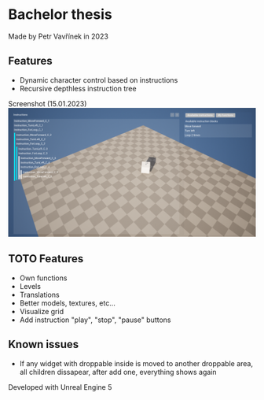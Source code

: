 # Bachelor thesis

Made by Petr Vavřínek in 2023

## Features
- Dynamic character control based on instructions
- Recursive depthless instruction tree

Screenshot (15.01.2023)
![Instruction tree](./Assets/screenshot.png)

## TOTO Features
- Own functions
- Levels
- Translations
- Better models, textures, etc...
- Visualize grid
- Add instruction "play", "stop", "pause" buttons

## Known issues
- If any widget with droppable inside is moved to another droppable area, all children dissapear, after add one, everything shows again

Developed with Unreal Engine 5
